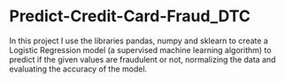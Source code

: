 # Predict-Credit-Card-Fraud_DTC
In this project I use the libraries pandas, numpy and sklearn to create a Logistic Regression model (a supervised machine learning algorithm) to predict if the given values are fraudulent or not, normalizing the data and evaluating the accuracy of the model.
